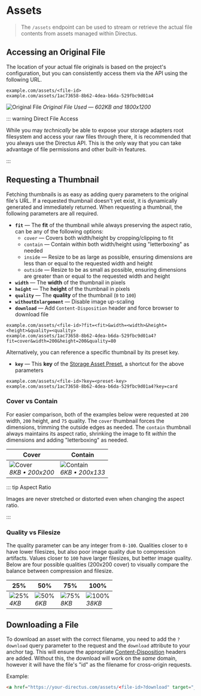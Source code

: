# Assets

> The `/assets` endpoint can be used to stream or retrieve the actual file contents from assets managed within Directus.

## Accessing an Original File

The location of your actual file originals is based on the project's configuration, but you can consistently access them
via the API using the following URL.

```
example.com/assets/<file-id>
example.com/assets/1ac73658-8b62-4dea-b6da-529fbc9d01a4
```

![Original File](../../assets/original.jpg) _Original File Used — 602KB and 1800x1200_

::: warning Direct File Access

While you may _technically_ be able to expose your storage adapters root filesystem and access your raw files through
there, it is recommended that you always use the Directus API. This is the only way that you can take advantage of file
permissions and other built-in features.

:::

## Requesting a Thumbnail

Fetching thumbnails is as easy as adding query parameters to the original file's URL. If a requested thumbnail doesn't
yet exist, it is dynamically generated and immediately returned. When requesting a thumbnail, the following parameters
are all required.

- **`fit`** — The **fit** of the thumbnail while always preserving the aspect ratio, can be any of the following
  options:
  - `cover` — Covers both width/height by cropping/clipping to fit
  - `contain` — Contain within both width/height using "letterboxing" as needed
  - `inside` — Resize to be as large as possible, ensuring dimensions are less than or equal to the requested width and
    height
  - `outside` — Resize to be as small as possible, ensuring dimensions are greater than or equal to the requested width
    and height
- **`width`** — The **width** of the thumbnail in pixels
- **`height`** — The **height** of the thumbnail in pixels
- **`quality`** — The **quality** of the thumbnail (`0` to `100`)
- **`withoutEnlargement`** — Disable image up-scaling
- **`download`** — Add `Content-Disposition` header and force browser to download file

```
example.com/assets/<file-id>?fit=<fit>&width=<width>&height=<height>&quality=<quality>
example.com/assets/1ac73658-8b62-4dea-b6da-529fbc9d01a4?fit=cover&width=200&height=200&quality=80
```

Alternatively, you can reference a specific thumbnail by its preset key.

- **`key`** — This **key** of the [Storage Asset Preset](/guides/files#creating-thumbnail-presets), a shortcut for the
  above parameters

```
example.com/assets/<file-id>?key=<preset-key>
example.com/assets/1ac73658-8b62-4dea-b6da-529fbc9d01a4?key=card
```

### Cover vs Contain

For easier comparison, both of the examples below were requested at `200` width, `200` height, and `75` quality. The
`cover` thumbnail forces the dimensions, trimming the outside edges as needed. The `contain` thumbnail always maintains
its aspect ratio, shrinking the image to fit _within_ the dimensions and adding "letterboxing" as needed.

| Cover                                                          | Contain                                                            |
| -------------------------------------------------------------- | ------------------------------------------------------------------ |
| ![Cover](../../assets/200-200-cover-75.jpg)<br>_8KB • 200x200_ | ![Contain](../../assets/200-200-contain-75.jpg)<br>_6KB • 200x133_ |

::: tip Aspect Ratio

Images are never stretched or distorted even when changing the aspect ratio.

:::

### Quality vs Filesize

The quality parameter can be any integer from `0-100`. Qualities closer to `0` have lower filesizes, but also poor image
quality due to compression artifacts. Values closer to `100` have larger filesizes, but better image quality. Below are
four possible qualities (200x200 cover) to visually compare the balance between compression and filesize.

| 25%                                                | 50%                                                | 75%                                                | 100%                                                  |
| -------------------------------------------------- | -------------------------------------------------- | -------------------------------------------------- | ----------------------------------------------------- |
| ![25%](../../assets/200-200-cover-25.jpg)<br>_4KB_ | ![50%](../../assets/200-200-cover-50.jpg)<br>_6KB_ | ![75%](../../assets/200-200-cover-75.jpg)<br>_8KB_ | ![100%](../../assets/200-200-cover-100.jpg)<br>_38KB_ |

## Downloading a File

To download an asset with the correct filename, you need to add the `?download` query parameter to the request and the
`download` attribute to your anchor tag. This will ensure the appropriate
[Content-Disposition](https://www.w3.org/Protocols/rfc2616/rfc2616-sec19.html) headers are added. Without this, the
download will work on the _same_ domain, however it will have the file's "id" as the filename for cross-origin requests.

Example:

```html
<a href="https://your-directus.com/assets/<file-id>?download" target="_blank" download="Your File.pdf">Download</a>
```
